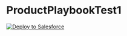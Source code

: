 # ProductPlaybookTest1

<a href="https://githubsfdeploy.herokuapp.com?owner=Pbest0o;repo=ProductPlaybookTest1" rel="nofollow">
  <img alt="Deploy to Salesforce" src="https://raw.githubusercontent.com/afawcett/githubsfdeploy/master/src/main/webapp/resources/img/deploy.png" style="max-width:100%;">
</a>

